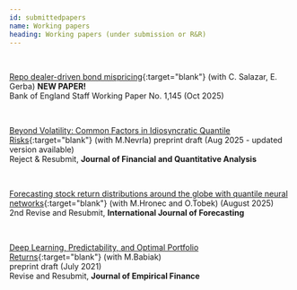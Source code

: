 ```yaml
---
id: submittedpapers
name: Working papers
heading: Working papers (under submission or R&R)
---
```


<!--- USAGE: JUST FILL AND ADD THIS

[NAZEV](LINK){:target="blank"} (with COAUTHORS)<br/>
**JOURNALNAME** (YEAR), CITATION, <a href="LINKDOI" target="blank"><i class="ai ai-doi ai"></i></a>
code and package <a href="LINKCODE" target="blank"><i class="fas fa-keyboard"></i></a>
<br/>
-->

<br/>

[Repo dealer-driven bond mispricing](https://www.bankofengland.co.uk/working-paper/2025/repo-dealer-driven-bond-mispricing){:target="blank"} (with C. Salazar, E. Gerba) **NEW PAPER!**<br/>
Bank of England Staff Working Paper No. 1,145 (Oct 2025)<br/>

<br/>

[Beyond Volatility: Common Factors in Idiosyncratic Quantile Risks](https://ideas.repec.org/p/arx/papers/2208.14267.html){:target="blank"} (with M.Nevrla) preprint draft (Aug 2025 - updated version available)<br/> Reject & Resubmit, **Journal of Financial and Quantitative Analysis**<br/>

<br/>

[Forecasting stock return distributions around the globe with quantile neural networks](https://papers.ssrn.com/sol3/papers.cfm?abstract_id=4925722){:target="blank"} (with M.Hronec and O.Tobek) (August 2025)<br/>2nd Revise and Resubmit, **International Journal of Forecasting**<br/>

<br/>

[Deep Learning, Predictability, and Optimal Portfolio Returns](https://ideas.repec.org/p/arx/papers/2009.03394.html){:target="blank"} (with M.Babiak)<br/>
preprint draft (July 2021) <br/>Revise and Resubmit, **Journal of Empirical Finance**<br/>
<br/>
